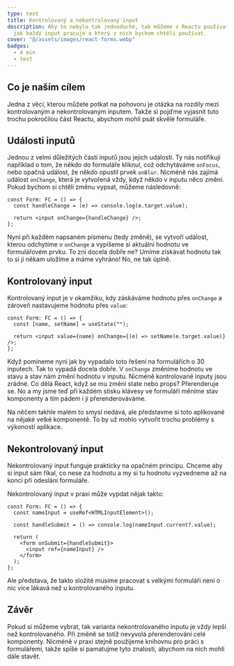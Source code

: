 ```yaml
---
type: text
title: Kontrolovaný a nekontrolovaný input
description: Aby to nebylo tak jednoduché, tak můžeme v Reactu používat dva druhy inputů. Podívejme se tedy na to,
  jak každý input pracuje a který z nich bychom chtěli používat.
cover: "@/assets/images/react-forms.webp"
badges:
  - 4 min
  - text
---
```


## Co je naším cílem

Jedna z věcí, kterou můžete potkat na pohovoru je otázka na rozdíly mezi kontrolovaným a nekontrolovaným inputem. Takže
si pojďme vyjasnit tuto trochu pokročilou část Reactu, abychom mohli psát skvělé formuláře.

## Události inputů

Jednou z velmi důležitých částí inputů jsou jejich události. Ty nás notifikují například o tom, že někdo do formuláře
kliknul, což odchytáváme `onFocus`, nebo opačná událost, že někdo opustil prvek `onBlur`. Nicméně nás zajímá událost
`onChange`, která je vytvořená vždy, když někdo v inputu něco změní. Pokud bychom si chtěli změnu vypsat, můžeme
následovně:

```tsx
const Form: FC = () => {
  const handleChange = (e) => console.log(e.target.value);

  return <input onChange={handleChange} />;
};
```

Nyní při každém napsaném písmenu (tedy změně), se vytvoří událost, kterou odchytíme v `onChange` a vypíšeme si
aktuální hodnotu ve formulářovém prvku. To zní docela dobře ne? Umíme získávat hodnotu tak to si ji někam uložíme a
máme vyhráno! No, ne tak úplně.

## Kontrolovaný input

Kontrolovaný input je v okamžiku, kdy záskáváme hodnotu přes `onChange` a zároveň nastavujeme hodnotu přes `value`:

```tsx
const Form: FC = () => {
  const [name, setName] = useState("");

  return <input value={name} onChange={(e) => setName(e.target.value)} />;
};
```

Když pomineme nyní jak by vypadalo toto řešení na formulářích o 30 inputech. Tak to vypadá docela dobře. V `onChange`
změníme hodnotu ve stavu a stav nám změní hodnotu v inputu. Nicméně kontrolované inputy jsou zrádné. Co dělá React,
když se mu změní state nebo props? Přerenderuje se. No a my jsme teď při každém stisku klávesy ve formuláři měníme
stav komponenty a tím pádem i ji přerenderováváme.

Na něčem takhle malém to smysl nedává, ale představme si toto aplikované na nějaké velké komponentě. To by už mohlo
vytvořit trochu problémy s výkoností aplikace.

## Nekontrolovaný input

Nekontrolovaný input funguje prakticky na opačném principu. Chceme aby si input sám říkal, co nese za hodnotu a my
si tu hodnotu vyzvedneme až na konci při odeslání formuláře.

Nekontrolovaný input v praxi může vypdat nějak takto:

```tsx
const Form: FC = () => {
  const nameInput = useRef<HTMLInputElement>();

  const handleSubmit = () => console.log(nameInput.current?.value);

  return (
    <form onSubmit={handleSubmit}>
      <input ref={nameInput} />
    </form>
  );
};
```

Ale představa, že takto složitě musíme pracovat s velkými formuláři není o nic více lákavá než u kontrolovaného inputu.

## Závěr

Pokud si můžeme vybrat, tak varianta nekontrolovaného inputu je vždy lepší než kontrolovaného. Při změně se totiž
nevyvolá přerenderování celé komponenty. Nicméně v praxi stejně použijeme knihovnu pro práci s formulářemi, takže
spíše si pamatujme tyto znalosti, abychom na nich mohli dále stavět.
